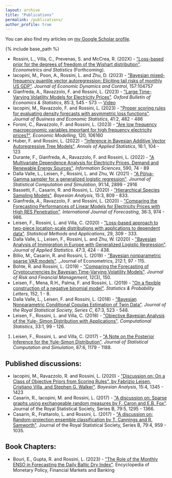 ```yaml
---
layout: archive
title: "Publications"
permalink: /publications/
author_profile: true
---
```


You can also find my articles on <a href="https://scholar.google.com/citations?user=97jJTIEAAAAJ&hl=en">my Google Scholar profile</a>.

{% include base_path %}


* Rossini, L., Villa, C., Prevenas, S. and McCrea, R. (202X) - ["Loss-based prior for the degrees of freedom of the Wishart distribution"](https://www.sciencedirect.com/science/article/pii/S2452306224000315?via%3Dihub). _Econometrics and Statistics_ (Forthcoming).
* Iacopini, M., Poon, A., Rossini, L. and Zhu, D. (2023) - ["Bayesian mixed-frequency quantile vector autoregression: Eliciting tail risks of monthly US GDP"](https://www.sciencedirect.com/science/article/pii/S016518892300163X?via%3Dihub). _Journal of Economic Dynamics and Control_, 157:104757
* Gianfreda, A., Ravazzolo, F. and Rossini, L. (2023) - ["Large Time-Varying Volatility Models for Electricity Prices"](https://onlinelibrary.wiley.com/doi/10.1111/obes.12532). _Oxford Bulletin of Economics & Statistics_, 85:3, 545 - 573 -- [Video](https://www.youtube.com/watch?v=2DpmwNUYQ00)
* Iacopini, M., Ravazzolo, F. and Rossini, L. (2023) - ["Proper scoring rules for evaluating density forecasts with asymmetric loss functions"](https://amstat.tandfonline.com/doi/full/10.1080/07350015.2022.2035229). _Journal of Business and Economic Statistics_, 41:2, 482 - 486
* Foroni, C., Ravazzolo, F. and Rossini, L. (2023) - ["Are low frequency macroeconomic variables important for high frequency electricity prices?"](https://www.sciencedirect.com/science/article/pii/S0264999322003972?via%3Dihub). _Economic Modelling_, 120, 106160
* Huber, F. and Rossini, L. (2022) - ["Inference in Bayesian Additive Vector Autoregressive Tree Models"](https://projecteuclid.org/journals/annals-of-applied-statistics/volume-16/issue-1/Inference-in-Bayesian-additive-vector-autoregressive-tree-models/10.1214/21-AOAS1488.short). _Annals of Applied Statistics_, 16:1, 104 - 123
* Durante, F., Gianfreda, A., Ravazzolo, F. and Rossini, L. (2022) - ["A Multivariate Dependence Analysis for Electricity Prices, Demand and Renewable Energy Sources"](https://www.sciencedirect.com/science/article/pii/S0020025522000032). _Information Sciences_, 590, 74 - 89
* Dalla Valle, L., Leisen, F., Rossini, L. and Zhu, W. (2021) - ["A Pòlya-Gamma sampler for a generalized logistic regression"](https://www.tandfonline.com/eprint/7CQHU4ZHE8FGZAWGZ992/full?target=10.1080/00949655.2021.1910947). _Journal of Statistical Computation and Simulation_, 91:14, 2899 - 2916
* Bassetti, F., Casarin, R. and Rossini, L. (2020) - ["Hierarchical Species Sampling Models"](https://projecteuclid.org/journals/bayesian-analysis/volume-15/issue-3/Hierarchical-Species-Sampling-Models/10.1214/19-BA1168.full). _Bayesian Analysis_, 15:3, 809 - 833.
* Gianfreda, A., Ravazzolo, F. and Rossini, L. (2020) - ["Comparing the Forecasting Performances of Linear Models for Electricity Prices with High RES Penetration"](https://www.sciencedirect.com/science/article/pii/S0169207019302596?via%3Dihub). _International Journal of Forecasting_, 36:3, 974 - 986.
* Leisen, F., Rossini, L. and Villa, C. (2020) - ["Loss-based approach to two-piece location-scale distributions with applications to dependent data"](https://link.springer.com/article/10.1007/s10260-019-00481-x). _Statistical Methods and Applications_, 29, 309 - 333.
* Dalla Valle, L., Leisen, F., Rossini, L. and Zhu, W. (2020) - ["Bayesian Analysis of Immigration in Europe with Generalized Logistic Regression"](https://www.tandfonline.com/doi/full/10.1080/02664763.2019.1642310). _Journal of Applied Statistics_. 47:3, 424 - 438.
* Billio, M., Casarin, R. and Rossini, L. (2019) - ["Bayesian nonparametric sparse VAR models"](https://www.sciencedirect.com/science/article/pii/S0304407619300776?via%3Dihub). _Journal of Econometrics, 212:1, 97 - 115.
* Bohte, R. and Rossini, L. (2019) - ["Comparing the Forecasting of Cryptocurrencies by Bayesian Time-Varying Volatility Models"](https://www.mdpi.com/1911-8074/12/3/150). _Journal of Risk and Financial Management_, 12(3), 150.
* Leisen, F., Mena, R.H., Palma, F. and Rossini, L. (2019) - ["On a flexible construction of a negative binomial model"](https://www.sciencedirect.com/science/article/pii/S0167715219301075?via%3Dihub). _Statistics & Probability Letters_, 152, 1 - 8.
* Dalla Valle, L., Leisen, F. and Rossini, L. (2018) - ["Bayesian Nonparametric Conditional Copulas Estimation of Twin Data"](https://rss.onlinelibrary.wiley.com/doi/full/10.1111/rssc.12237). _Journal of the Royal Statistical Society, Series C_, 67:3, 523 - 548.
* Leisen, F., Rossini, L. and Villa, C. (2018) - ["Objective Bayesian Analysis of the Yule- Simon Distribution with Applications"](https://link.springer.com/article/10.1007/s00180-017-0735-1). _Computational Statistics_, 33:1, 99 - 126.
1. Leisen, F., Rossini, L. and Villa, C. (2017) - ["A Note on the Posterior Inference for the Yule-Simon Distribution"](https://www.tandfonline.com/doi/full/10.1080/00949655.2016.1255741). _Journal of Statistical Computation and Simulation_, 87:6, 1179 - 1188.

Published discussions:
-----
* Iacopini, M., Ravazzolo, R. and Rossini, L. (2020) - ["Discussion on: On a Class of Objective Priors from Scoring Rules", by Fabrizio Leisen, Cristiano Villa, and Stephen G. Walker"](https://projecteuclid.org/journals/bayesian-analysis/volume-15/issue-4/On-a-Class-of-Objective-Priors-from-Scoring-Rules-with/10.1214/19-BA1187.full). _Bayesian Analysis_, 15:4, 1345 - 1423
* Casarin, R., Iacopini, M. and Rossini, L. (2017) - ["A discussion on: Sparse graphs using exchangeable random measures by F. Caron and E.B. Fox"](https://rss.onlinelibrary.wiley.com/doi/epdf/10.1111/rssb.12233). Journal of the Royal Statistical Society, Series B, 79:5, 1295 - 1366.
* Casarin, R., Frattarolo, L. and Rossini, L. (2017) - ["A discussion on: Random-projection ensemble classification by T. Cannings and R. Samworth"](https://onlinelibrary.wiley.com/doi/full/10.1111/rssb.12228). Journal of the Royal Statistical Society, Series B, 79:4, 959 - 1035.

Book Chapters:
-----
* Bouri, E., Gupta, R. and Rossini, L. (2023) - ["The Role of the Monthly ENSO in Forecasting the Daily Baltic Dry Index"](https://www.sciencedirect.com/science/article/abs/pii/B9780443137761000891). Encyclopedia of Monetary Policy, Financial Markets and Banking
